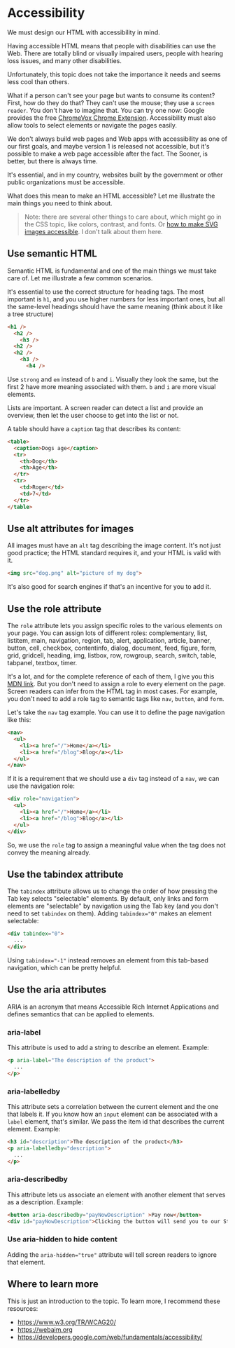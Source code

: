 # Accessibility

We must design our HTML with accessibility in mind.

Having accessible HTML means that people with disabilities can use the Web. There are totally blind or visually impaired users, people with hearing loss issues, and many other disabilities.

Unfortunately, this topic does not take the importance it needs and seems less cool than others.

What if a person can't see your page but wants to consume its content? First, how do they do that? They can't use the mouse; they use a `screen reader`. You don't have to imagine that. You can try one now: Google provides the free [ChromeVox Chrome Extension](https://chrome.google.com/webstore/detail/screen-reader/kgejglhpjiefppelpmljglcjbhoiplfn). Accessibility must also allow tools to select elements or navigate the pages easily.

We don't always build web pages and Web apps with accessibility as one of our first goals, and maybe version 1 is released not accessible, but it's possible to make a web page accessible after the fact. The Sooner, is better, but there is always time.

It's essential, and in my country, websites built by the government or other public organizations must be accessible.

What does this mean to make an HTML accessible? Let me illustrate the main things you need to think about.

> Note: there are several other things to care about, which might go in the CSS topic, like colors, contrast, and fonts. Or [how to make SVG images accessible](https://css-tricks.com/accessible-svgs/). I don't talk about them here.

## Use semantic HTML

Semantic HTML is fundamental and one of the main things we must take care of. Let me illustrate a few common scenarios.

It's essential to use the correct structure for heading tags. The most important is `h1`, and you use higher numbers for less important ones, but all the same-level headings should have the same meaning (think about it like a tree structure)

```html
<h1 />
  <h2 />
    <h3 />
  <h2 />
  <h2 />
    <h3 />
      <h4 />
```

Use `strong` and `em` instead of `b` and `i`. Visually they look the same, but the first 2 have more meaning associated with them. `b` and `i` are more visual elements.

Lists are important. A screen reader can detect a list and provide an overview, then let the user choose to get into the list or not.

A table should have a `caption` tag that describes its content:

```html
<table>
  <caption>Dogs age</caption>
  <tr>
    <th>Dog</th>
    <th>Age</th>
  </tr>
  <tr>
    <td>Roger</td>
    <td>7</td>
  </tr>
</table>
```

## Use alt attributes for images

All images must have an `alt` tag describing the image content. It's not just good practice; the HTML standard requires it, and your HTML is valid with it.

```html
<img src="dog.png" alt="picture of my dog">
```

It's also good for search engines if that's an incentive for you to add it.

## Use the role attribute

The `role` attribute lets you assign specific roles to the various elements on your page.
You can assign lots of different roles: complementary, list, listitem, main, navigation, region, tab, alert, application, article, banner, button, cell, checkbox, contentinfo, dialog, document, feed, figure, form, grid, gridcell, heading, img, listbox, row, rowgroup, search, switch, table, tabpanel, textbox, timer.

It's a lot, and for the complete reference of each of them, I give you this [MDN link](https://developer.mozilla.org/en-US/docs/Web/Accessibility/ARIA/Roles). But you don't need to assign a role to every element on the page. Screen readers can infer from the HTML tag in most cases. For example, you don't need to add a role tag to semantic tags like `nav`, `button`, and `form`.

Let's take the `nav` tag example. You can use it to define the page navigation like this:

```html
<nav>
  <ul> 
    <li><a href="/">Home</a></li>
    <li><a href="/blog">Blog</a></li>
  </ul>
</nav>
```

If it is a requirement that we should use a `div` tag instead of a `nav`, we can use the navigation role:

```html
<div role="navigation">
  <ul>
    <li><a href="/">Home</a></li>
    <li><a href="/blog">Blog</a></li>
  </ul>
</div>
```

So, we use the `role` tag to assign a meaningful value when the tag does not convey the meaning already.

## Use the tabindex attribute

The `tabindex` attribute allows us to change the order of how pressing the Tab key selects "selectable" elements. By default, only links and form elements are "selectable" by navigation using the Tab key (and you don't need to set `tabindex` on them).
Adding `tabindex="0"` makes an element selectable:

```html
<div tabindex="0">
  ...
</div>
```

Using `tabindex="-1"` instead removes an element from this tab-based navigation, which can be pretty helpful.

## Use the aria attributes

ARIA is an acronym that means Accessible Rich Internet Applications and defines semantics that can be applied to elements.

### aria-label

This attribute is used to add a string to describe an element. Example:

```html
<p aria-label="The description of the product">
  ...
</p>
```

### aria-labelledby

This attribute sets a correlation between the current element and the one that labels it.
If you know how an `input` element can be associated with a `label` element, that's similar.
We pass the item id that describes the current element. Example:

```html
<h3 id="description">The description of the product</h3>
<p aria-labelledby="description">
  ...
</p>
```

### aria-describedby

This attribute lets us associate an element with another element that serves as a description.
Example:

```html
<button aria-describedby="payNowDescription" >Pay now</button>
<div id="payNowDescription">Clicking the button will send you to our Stripe form!</div>
```

### Use aria-hidden to hide content

Adding the `aria-hidden="true"` attribute will tell screen readers to ignore that element.

## Where to learn more

This is just an introduction to the topic. To learn more, I recommend these resources:

- <https://www.w3.org/TR/WCAG20/>
- <https://webaim.org>
- <https://developers.google.com/web/fundamentals/accessibility/>
